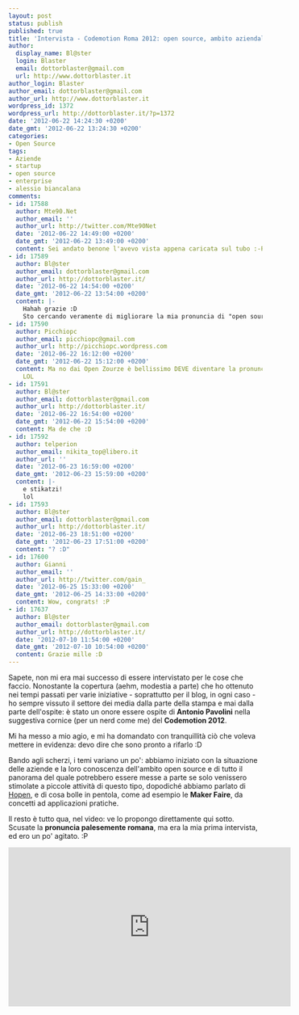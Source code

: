 ```yaml
---
layout: post
status: publish
published: true
title: 'Intervista - Codemotion Roma 2012: open source, ambito aziendale, e Hopen'
author:
  display_name: Bl@ster
  login: Blaster
  email: dottorblaster@gmail.com
  url: http://www.dottorblaster.it
author_login: Blaster
author_email: dottorblaster@gmail.com
author_url: http://www.dottorblaster.it
wordpress_id: 1372
wordpress_url: http://dottorblaster.it/?p=1372
date: '2012-06-22 14:24:30 +0200'
date_gmt: '2012-06-22 13:24:30 +0200'
categories:
- Open Source
tags:
- Aziende
- startup
- open source
- enterprise
- alessio biancalana
comments:
- id: 17588
  author: Mte90.Net
  author_email: ''
  author_url: http://twitter.com/Mte90Net
  date: '2012-06-22 14:49:00 +0200'
  date_gmt: '2012-06-22 13:49:00 +0200'
  content: Sei andato benone l'avevo vista appena caricata sul tubo :-P
- id: 17589
  author: Bl@ster
  author_email: dottorblaster@gmail.com
  author_url: http://dottorblaster.it/
  date: '2012-06-22 14:54:00 +0200'
  date_gmt: '2012-06-22 13:54:00 +0200'
  content: |-
    Hahah grazie :D
    Sto cercando veramente di migliorare la mia pronuncia di "open source" - non voglio mica sembrare un evangelist peracottaro. :P
- id: 17590
  author: Picchiopc
  author_email: picchiopc@gmail.com
  author_url: http://picchiopc.wordpress.com
  date: '2012-06-22 16:12:00 +0200'
  date_gmt: '2012-06-22 15:12:00 +0200'
  content: Ma no dai Open Zourze è bellissimo DEVE diventare la pronuncia ufficiale
    LOL
- id: 17591
  author: Bl@ster
  author_email: dottorblaster@gmail.com
  author_url: http://dottorblaster.it/
  date: '2012-06-22 16:54:00 +0200'
  date_gmt: '2012-06-22 15:54:00 +0200'
  content: Ma de che :D
- id: 17592
  author: telperion
  author_email: nikita_top@libero.it
  author_url: ''
  date: '2012-06-23 16:59:00 +0200'
  date_gmt: '2012-06-23 15:59:00 +0200'
  content: |-
    e stikatzi!
    lol
- id: 17593
  author: Bl@ster
  author_email: dottorblaster@gmail.com
  author_url: http://dottorblaster.it/
  date: '2012-06-23 18:51:00 +0200'
  date_gmt: '2012-06-23 17:51:00 +0200'
  content: "? :D"
- id: 17600
  author: Gianni
  author_email: ''
  author_url: http://twitter.com/gain_
  date: '2012-06-25 15:33:00 +0200'
  date_gmt: '2012-06-25 14:33:00 +0200'
  content: Wow, congrats! :P
- id: 17637
  author: Bl@ster
  author_email: dottorblaster@gmail.com
  author_url: http://dottorblaster.it/
  date: '2012-07-10 11:54:00 +0200'
  date_gmt: '2012-07-10 10:54:00 +0200'
  content: Grazie mille :D
---
```

<p>Sapete, non mi era mai successo di essere intervistato per le cose che faccio. Nonostante la copertura (aehm, modestia a parte) che ho ottenuto nei tempi passati per varie iniziative - soprattutto per il blog, in ogni caso - ho sempre vissuto il settore dei media dalla parte della stampa e mai dalla parte dell'ospite: è stato un onore essere ospite di <strong>Antonio Pavolini</strong> nella suggestiva cornice (per un nerd come me) del <strong>Codemotion 2012</strong>.</p>
<p>Mi ha messo a mio agio, e mi ha domandato con tranquillità ciò che voleva mettere in evidenza: devo dire che sono pronto a rifarlo :D</p>
<p>Bando agli scherzi, i temi variano un po': abbiamo iniziato con la situazione delle aziende e la loro conoscenza dell'ambito open source e di tutto il panorama del quale potrebbero essere messe a parte se solo venissero stimolate a piccole attività di questo tipo, dopodiché abbiamo parlato di <a href="http://hopen.it/">Hopen</a>, e di cosa bolle in pentola, come ad esempio le <strong>Maker Faire</strong>, da concetti ad applicazioni pratiche.</p>
<p>Il resto è tutto qua, nel video: ve lo propongo direttamente qui sotto. Scusate la <strong>pronuncia palesemente romana</strong>, ma era la mia prima intervista, ed ero un po' agitato. :P</p>
<p><iframe src="http://www.youtube.com/embed/_oFHnJYmb14" frameborder="0" width="560" height="315"></iframe></p>
